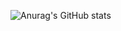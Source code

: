 ![Anurag's GitHub stats](https://github-readme-stats.vercel.app/api?username=Maline&show_icons=true&theme=tokyonight)
